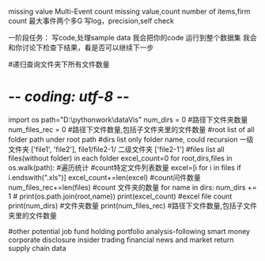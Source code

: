 missing value
Multi-Event
count missing value,count number of items,firm count
最大事件两个多G
写log，precision,self check


一阶段任务：
写code,处理sample data
我会把你的code 运行到整个数据集
我会和你讨论下检查下结果，看是否可以继续下一步



#递归查询文件夹下所有文件数量
# -*- coding: utf-8 -*-
import os
path="D:\pythonwork\dataVis" 
num_dirs = 0 #路径下文件夹数量
num_files_rec = 0 #路径下文件数量,包括子文件夹里的文件数量
#root list of all folder path under root path
#dirs list only folder name, could recursion 一级文件夹 ['file1', 'file2'], file1/file2-1/ 二级文件夹 ['file2-1']
#files list all files(without folder) in each folder
excel_count=0
for root,dirs,files in os.walk(path):    #遍历统计
        #count特定文件列表数量
        excel=[i for i in files if i.endswith(".xls")]
        excel_count+=len(excel)
        #count问件数量
        num_files_rec+=len(files)
        #count 文件夹的数量
        for name in dirs:
                num_dirs += 1
                # print(os.path.join(root,name))
print(excel_count) #excel file count
print(num_dirs) #文件夹数量
print(num_files_rec) #路径下文件数量,包括子文件夹里的文件数量



#other potential job
fund holding portfolio analysis-following smart money
corporate disclosure
insider trading
financial news and market return
supply chain data



